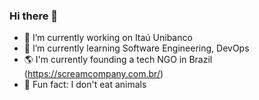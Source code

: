 ### Hi there 👋

<!--
**joaoreisdev/joaoreisdev** is a ✨ _special_ ✨ repository because its `README.md` (this file) appears on your GitHub profile.

Here are some ideas to get you started:

- 🔭 I’m currently working on ...
- 🌱 I’m currently learning ...
- 👯 I’m looking to collaborate on ...
- 🤔 I’m looking for help with ...
- 💬 Ask me about ...
- 📫 How to reach me: ...
- 😄 Pronouns: ...
- ⚡ Fun fact: ...
-->

- 🔭 I’m currently working on Itaú Unibanco
- 🚀 I’m currently learning Software Engineering, DevOps
- 🌎 I'm currently founding a tech NGO in Brazil (https://screamcompany.com.br/)
- 🐷 Fun fact: I don't eat animals

